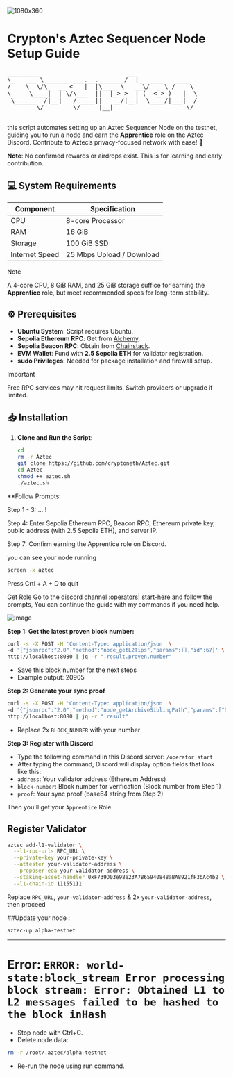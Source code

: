 ![1080x360](https://github.com/user-attachments/assets/15741795-7527-4c5b-9378-f4b585485ecf)


# Crypton's Aztec Sequencer Node Setup Guide

<p align="center">
  <pre>
_________                        __                 
\_   ___ \_______ ___.__._______/  |_  ____   ____  
/    \  \/\_  __ <   |  |\____ \   __\/  _ \ /    \ 
\     \____|  | \/\___  ||  |_> >  | (  <_> )   |  \
 \______  /|__|   / ____||   __/|__|  \____/|___|  /
        \/        \/     |__|                    \/
  </pre>
</p>

this script automates setting up an Aztec Sequencer Node on the testnet, guiding you to run a node and earn the **Apprentice** role on the Aztec Discord. Contribute to Aztec’s privacy-focused network with ease! 🚀

**Note**: No confirmed rewards or airdrops exist. This is for learning and early contribution.

## 💻 System Requirements
| Component      | Specification               |
|----------------|-----------------------------|
| CPU            | 8-core Processor            |
| RAM            | 16 GiB                      |
| Storage        | 100 GiB SSD                 |
| Internet Speed | 25 Mbps Upload / Download   |

> [!Note]
> A 4-core CPU, 8 GiB RAM, and 25 GiB storage suffice for earning the **Apprentice** role, but meet recommended specs for long-term stability.

## ⚙️ Prerequisites
- **Ubuntu System**: Script requires Ubuntu.
- **Sepolia Ethereum RPC**: Get from [Alchemy](https://dashboard.alchemy.com/apps).
- **Sepolia Beacon RPC**: Obtain from [Chainstack](https://chainstack.com/global-nodes).
- **EVM Wallet**: Fund with **2.5 Sepolia ETH** for validator registration.
- **sudo Privileges**: Needed for package installation and firewall setup.

> [!IMPORTANT]
> Free RPC services may hit request limits. Switch providers or upgrade if limited.

## 📥 Installation
1. **Clone and Run the Script**:
   ```bash
   cd
   rm -r Aztec
   git clone https://github.com/cryptoneth/Aztec.git
   cd Aztec
   chmod +x aztec.sh
   ./aztec.sh


**Follow Prompts:

Step 1 - 3: ... !

Step 4: Enter Sepolia Ethereum RPC, Beacon RPC, Ethereum private key, public address (with 2.5 Sepolia ETH), and server IP.

Step 7: Confirm earning the Apprentice role on Discord.

you can see your node running

```bash
screen -x aztec
```

Press Crtl + A + D to quit

Get Role
Go to the discord channel :[operators| start-here](https://discord.com/invite/aztec) and follow the prompts, You can continue the guide with my commands if you need help.

![image](https://github.com/user-attachments/assets/90e9d34e-724b-481a-b41f-69b1eb4c9f65)

**Step 1: Get the latest proven block number:**
```bash
curl -s -X POST -H 'Content-Type: application/json' \
-d '{"jsonrpc":"2.0","method":"node_getL2Tips","params":[],"id":67}' \
http://localhost:8080 | jq -r ".result.proven.number"
```
* Save this block number for the next steps
* Example output: 20905

**Step 2: Generate your sync proof**
```bash
curl -s -X POST -H 'Content-Type: application/json' \
-d '{"jsonrpc":"2.0","method":"node_getArchiveSiblingPath","params":["BLOCK_NUMBER","BLOCK_NUMBER"],"id":67}' \
http://localhost:8080 | jq -r ".result"
```
* Replace 2x `BLOCK_NUMBER` with your number

**Step 3: Register with Discord**
* Type the following command in this Discord server: `/operator start`
* After typing the command, Discord will display option fields that look like this:
* `address`:            Your validator address (Ethereum Address)
* `block-number`:      Block number for verification (Block number from Step 1)
* `proof`:             Your sync proof (base64 string from Step 2)

Then you'll get your `Apprentice` Role

## Register Validator
```bash
aztec add-l1-validator \
  --l1-rpc-urls RPC_URL \
  --private-key your-private-key \
  --attester your-validator-address \
  --proposer-eoa your-validator-address \
  --staking-asset-handler 0xF739D03e98e23A7B65940848aBA8921fF3bAc4b2 \
  --l1-chain-id 11155111
```
Replace `RPC_URL`, `your-validator-address` & 2x `your-validator-address`, then proceed


##Update your node :

```
aztec-up alpha-testnet
```
---

# Error: `ERROR: world-state:block_stream Error processing block stream: Error: Obtained L1 to L2 messages failed to be hashed to the block inHash`

* Stop node with Ctrl+C.
* Delete node data:
```bash
rm -r /root/.aztec/alpha-testnet
```
* Re-run the node using run command.
